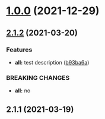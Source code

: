 # [1.0.0](https://github.com/lei40251/rollup_lib_templete/compare/v2.1.2...v1.0.0) (2021-12-29)



## [2.1.2](https://github.com/lei40251/rollup_lib_templete/compare/v2.1.1...v2.1.2) (2021-03-20)


### Features

* **all:** test description ([b93ba6a](https://github.com/lei40251/rollup_lib_templete/commit/b93ba6a122fba6079ce61c69958d25e9c039296a))


### BREAKING CHANGES

* **all:** no



## 2.1.1 (2021-03-19)



